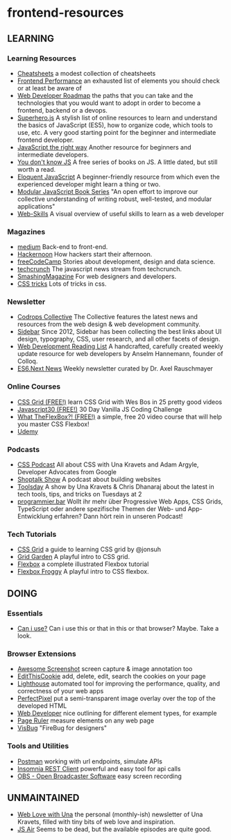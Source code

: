 # frontend-resources

## LEARNING

### Learning Resources

* [Cheatsheets](https://devhints.io/) a modest collection of cheatsheets 
* [Frontend Performance](https://github.com/thedaviddias/Front-End-Performance-Checklist) an exhausted list of elements you should check or at least be aware of
* [Web Developer Roadmap](https://github.com/kamranahmedse/developer-roadmap) the paths that you can take and the technologies that you would want to adopt in order to become a frontend, backend or a devops. 
* [Superhero.js](http://superherojs.com/) A stylish list of online resources to learn and understand the basics of JavaScript (ES5), how to organize code, which tools to use, etc. A very good starting point for the beginner and intermediate frontend developer.
* [JavaScript the right way](http://jstherightway.org/) Another resource for beginners and intermediate developers.
* [You don't know JS](https://github.com/getify/You-Dont-Know-JS) A free series of books on JS. A little dated, but still worth a read.
* [Eloquent JavaScript](https://eloquentjavascript.net/) A beginner-friendly resource from which even the experienced developer might learn a thing or two.
* [Modular JavaScript Book Series](https://github.com/mjavascript) "An open effort to improve our collective understanding of writing robust, well-tested, and modular applications"
* [Web-Skills](https://andreasbm.github.io/web-skills/) A visual overview of useful skills to learn as a web developer

### Magazines

* [medium](https://medium.com/topic/software-engineering) Back-end to front-end.
* [Hackernoon](https://hackernoon.com/) How hackers start their afternoon.
* [freeCodeCamp](https://medium.freecodecamp.org) Stories about development, design and data science.
* [techcrunch](https://techcrunch.com/tag/javascript/) The javascript news stream from techcrunch.
* [SmashingMagazine](https://www.smashingmagazine.com/) For web designers and developers.
* [CSS tricks](https://css-tricks.com/) Lots of tricks in css.

### Newsletter

* [Codrops Collective](https://tympanus.net/codrops/collective/) The Collective features the latest news and resources from the web design & web development community. 
* [Sidebar](https://sidebar.io/) Since 2012, Sidebar has been collecting the best links about UI design, typography, CSS, user research, and all other facets of design.
* [Web Development Reading List](https://wdrl.info/) A handcrafted, carefully created weekly update resource for web developers by Anselm Hannemann, founder of Colloq. 
* [ES6.Next News](http://esnextnews.com/) Weekly newsletter curated by Dr. Axel Rauschmayer

### Online Courses

* [CSS Grid (FREE!)](https://cssgrid.io/) learn CSS Grid with Wes Bos in 25 pretty good videos
* [Javascript30 (FREE!)](https://javascript30.com/) 30 Day Vanilla JS Coding Challenge
* [What TheFlexBox?! (FREE!)](https://flexbox.io/) a simple, free 20 video course that will help you master CSS Flexbox!
* [Udemy](https://www.udemy.com/)

### Podcasts

* [CSS Podcast](https://pod.link/thecsspodcast) All about CSS with Una Kravets and Adam Argyle, Developer Advocates from Google
* [Shoptalk Show](https://shoptalkshow.com/) A podcast about building websites
* [Toolsday](https://spec.fm/podcasts/toolsday) A show by Una Kravets & Chris Dhanaraj about the latest in tech tools, tips, and tricks on Tuesdays at 2 
* [programmier.bar](https://www.programmier.bar/podcast) Wollt ihr mehr über Progressive Web Apps, CSS Grids, TypeScript oder andere spezifische Themen der Web- und App-Entwicklung erfahren? Dann hört rein in unseren Podcast! 

### Tech Tutorials

* [CSS Grid](https://learncssgrid.com/) a guide to learning CSS grid by @jonsuh
* [Grid Garden](https://cssgridgarden.com/) A playful intro to CSS grid.
* [Flexbox](https://medium.freecodecamp.org/the-complete-illustrated-flexbox-tutorial-d35c085dbf35) a complete illustrated Flexbox tutorial
* [Flexbox Froggy](https://flexboxfroggy.com/) A playful intro to CSS flexbox.

## DOING

### Essentials
* [Can i use?](https://caniuse.com/) Can i use this or that in this or that browser? Maybe. Take a look.

### Browser Extensions 

* [Awesome Screenshot](http://www.awesomescreenshot.com/) screen capture & image annotation too
* [EditThisCookie](http://www.editthiscookie.com/) add, delete, edit, search the cookies on your page
* [Lighthouse](https://developers.google.com/web/tools/lighthouse/) automated tool for improving the performance, quality, and correctness of your web apps
* [PerfectPixel](http://www.welldonecode.com/perfectpixel/) put a semi-transparent image overlay over the top of the developed HTML
* [Web Developer](https://chrispederick.com/work/web-developer/) nice outlining for different element types, for example
* [Page Ruler](https://chrome.google.com/webstore/detail/page-ruler/emliamioobfffbgcfdchabfibonehkme) measure elements on any web page
* [VisBug](https://chrome.google.com/webstore/detail/visbug/cdockenadnadldjbbgcallicgledbeoc) "FireBug for designers"

### Tools and Utilities
* [Postman](https://www.getpostman.com/front-end) working with url endpoints, simulate APIs
* [Insomnia REST Client](https://insomnia.rest/) powerful and easy tool for api calls
* [OBS - Open Broadcaster Software](https://obsproject.com/de) easy screen recording


## UNMAINTAINED

* [Web Love with Una](https://tinyletter.com/weblove/) the personal (monthly-ish) newsletter of Una Kravets, filled with tiny bits of web love and inspiration. 
* [JS Air](https://javascriptair.com/) Seems to be dead, but the available episodes are quite good.
